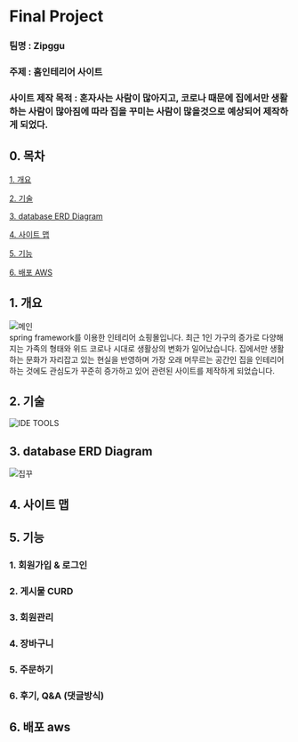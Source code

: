 # Final Project

### 팀명 : <b>Zipggu</b>

### 주제 : 홈인테리어 사이트

### 사이트 제작 목적 :  혼자사는 사람이 많아지고, 코로나 때문에 집에서만 생활 하는 사람이 많아짐에 따라 집을 꾸미는 사람이 많을것으로 예상되어 제작하게 되었다.



## 0. 목차

[1. 개요](#1-개요)

[2. 기술](#2-기술)

[3. database ERD Diagram](#3-database-erd-diagram)

[4. 사이트 맵](#4-사이트-맵)

[5. 기능](#5-기능)

[6. 배포 AWS](#6-배포-AWS)


## 1. 개요
![메인](https://user-images.githubusercontent.com/88871773/149621065-dc0166e3-6870-4778-98a4-d2c4b27dd755.png)  
spring framework를 이용한 인테리어 쇼핑몰입니다.
최근 1인 가구의 증가로 다양해지는 가족의 형태와 위드 코로나 시대로 생활상의 변화가 일어났습니다. 집에서만 생활하는 문화가 자리잡고 있는 현실을 반영하며 가장 오래 머무르는 공간인 집을 인테리어 하는 것에도 관심도가 꾸준히 증가하고 있어 관련된 사이트를 제작하게 되었습니다.



## 2. 기술
![IDE TOOLS](https://user-images.githubusercontent.com/88871773/149620711-355fc698-2f11-4ab8-8920-5d2c209951de.PNG) 



## 3. database ERD Diagram
![집꾸](https://user-images.githubusercontent.com/88871773/148185823-4f5247b6-7ece-4b74-8e8a-f3eef7483214.png)


## 4. 사이트 맵



## 5. 기능
### 1. 회원가입 & 로그인

### 2. 게시물 CURD

### 3. 회원관리

### 4. 장바구니

### 5. 주문하기

### 6. 후기, Q&A (댓글방식)


  
## 6. 배포 aws
